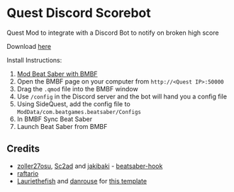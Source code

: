 # Quest Discord Scorebot

Quest Mod to integrate with a Discord Bot to notify on broken high score

Download [here](https://github.com/tvbarnette999/QuestDiscordScorebot/releases/download/v0.1.0/quest-discord-scorebot_v0.1.0.qmod)

Install Instructions:
1. [Mod Beat Saber with BMBF](https://bsmg.wiki/quest-modding.html)
2. Open the BMBF page on your computer from `http://<Quest IP>:50000`
3. Drag the `.qmod` file into the BMBF window
4. Use `/config` in the Discord server and the bot will hand you a config file
5. Using SideQuest, add the config file to `ModData/com.beatgames.beatsaber/Configs`
6. In BMBF Sync Beat Saber
7. Launch Beat Saber from BMBF


## Credits

* [zoller27osu](https://github.com/zoller27osu), [Sc2ad](https://github.com/Sc2ad) and [jakibaki](https://github.com/jakibaki) - [beatsaber-hook](https://github.com/sc2ad/beatsaber-hook)
* [raftario](https://github.com/raftario)
* [Lauriethefish](https://github.com/Lauriethefish) and [danrouse](https://github.com/danrouse) for [this template](https://github.com/Lauriethefish/quest-mod-template)
